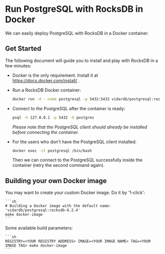 # Run PostgreSQL with RocksDB in Docker

We can easily deploy PostgreSQL with RocksDB in a Docker container.

## Get Started

The following document will guide you to install and play with RocksDB in a few minutes:

- Docker is the only requirement. Install it at https://docs.docker.com/install/ .

- Run a RocksDB Docker container:

    ```sh
    docker run -d --name postgresql -p 5432:5432 vidardb/postgresql:rocksdb-6.2.4
    ```

- Connect to the PostgreSQL after the container is ready:

    ```sh
    psql -h 127.0.0.1 -p 5432 -U postgres
    ```

    *Please note that the PostgreSQL client should already be installed before connecting the container.*

- For the users who don't have the PostgreSQL client installed:

    ```sh
    docker exec -it postgresql /bin/bash
    ```
    
    Then we can connect to the PostgreSQL successfully inside the container (retry the second command again). 

## Building your own Docker image

You may want to create your custom Docker image. Do it by '1-click':

    ```sh
    # Building a Docker image with the default name: 'vidardb/postgresql:rocksdb-6.2.4'
    make docker-image
    ```

Some available build parameters:

    ```sh
    REGISTRY=<YOUR REGISTRY ADDRESS> IMAGE=<YOUR IMAGE NAME> TAG=<YOUR IMAGE TAG> make docker-image 
    ```
